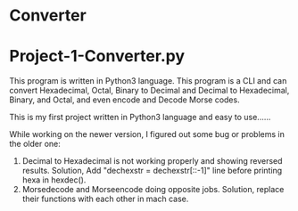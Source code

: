 # Converter
# Project-1-Converter.py
This program is written in Python3 language.
This program is a CLI and can convert Hexadecimal, Octal, Binary to Decimal and Decimal to Hexadecimal, Binary, and Octal, and even encode and Decode Morse codes.

This is my first project written in Python3 language and easy to use......

While working on the newer version, I figured out some bug or problems in the older one:
1. Decimal to Hexadecimal is not working properly and showing reversed results. Solution, Add  "dechexstr = dechexstr[::-1]" line before printing hexa in hexdec().
2. Morsedecode and Morseencode doing opposite jobs. Solution, replace their functions with each other in mach case.
